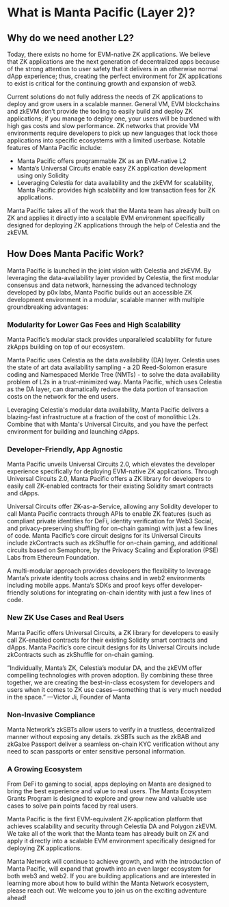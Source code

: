 # What is Manta Pacific (Layer 2)?

## **Why do we need another L2?**

Today, there exists no home for EVM-native ZK applications. We believe that ZK applications are the next generation of decentralized apps because of the strong attention to user safety that it delivers in an otherwise normal dApp experience; thus, creating the perfect environment for ZK applications to exist is critical for the continuing growth and expansion of web3.

Current solutions do not fully address the needs of ZK applications to deploy and grow users in a scalable manner. General VM, EVM blockchains and zkEVM don’t provide the tooling to easily build and deploy ZK applications; if you manage to deploy one, your users will be burdened with high gas costs and slow performance. ZK networks that provide VM environments require developers to pick up new languages that lock those applications into specific ecosystems with a limited userbase. Notable features of Manta Pacific include:

-   Manta Pacific offers programmable ZK as an EVM-native L2
-   Manta’s Universal Circuits enable easy ZK application development using only Solidity
-   Leveraging Celestia for data availability and the zkEVM for scalability, Manta Pacific provides high scalability and low transaction fees for ZK applications.

Manta Pacific takes all of the work that the Manta team has already built on ZK and applies it directly into a scalable EVM environment specifically designed for deploying ZK applications through the help of Celestia and the zkEVM.

## How Does Manta Pacific Work?

Manta Pacific is launched in the joint vision with Celestia and zkEVM. By leveraging the data-availability layer provided by Celestia, the first modular consensus and data network, harnessing the advanced technology developed by p0x labs, Manta Pacific builds out an accessible ZK development environment in a modular, scalable manner with multiple groundbreaking advantages:

### **Modularity for Lower Gas Fees and High Scalability**

Manta Pacific’s modular stack provides unparalleled scalability for future zkApps building on top of our ecosystem.

Manta Pacific uses Celestia as the data availability (DA) layer. Celestia uses the state of art data availability sampling - a 2D Reed-Solomon erasure coding and Namespaced Merkle Tree (NMTs) - to solve the data availability problem of L2s in a trust-minimized way. Manta Pacific, which uses Celestia as the DA layer, can dramatically reduce the data portion of transaction costs on the network for the end users.

Leveraging Celestia's modular data availability, Manta Pacific delivers a blazing-fast infrastructure at a fraction of the cost of monolithic L2s. Combine that with Manta's Universal Circuits, and you have the perfect environment for building and launching dApps.

### **Developer-Friendly, App Agnostic**

Manta Pacific unveils Universal Circuits 2.0, which elevates the developer experience specifically for deploying EVM-native ZK applications. Through Universal Circuits 2.0, Manta Pacific offers a ZK library for developers to easily call ZK-enabled contracts for their existing Solidity smart contracts and dApps.

Universal Circuits offer ZK-as-a-Service, allowing any Solidity developer to call Manta Pacific contracts through APIs to enable ZK features (such as compliant private identities for DeFi, identity verification for Web3 Social, and privacy-preserving shuffling for on-chain gaming) with just a few lines of code. Manta Pacific’s core circuit designs for its Universal Circuits include zkContracts such as zkShuffle for on-chain gaming, and additional circuits based on Semaphore, by the Privacy Scaling and Exploration (PSE) Labs from Ethereum Foundation.

A multi-modular approach provides developers the flexibility to leverage Manta’s private identity tools across chains and in web2 environments including mobile apps. Manta’s SDKs and proof keys offer developer-friendly solutions for integrating on-chain identity with just a few lines of code.

### **New ZK Use Cases and Real Users**

Manta Pacific offers Universal Circuits, a ZK library for developers to easily call ZK-enabled contracts for their existing Solidity smart contracts and dApps. Manta Pacific’s core circuit designs for its Universal Circuits include zkContracts such as zkShuffle for on-chain gaming.

”Individually, Manta’s ZK, Celestia’s modular DA, and the zkEVM offer compelling technologies with proven adoption. By combining these three together, we are creating the best-in-class ecosystem for developers and users when it comes to ZK use cases—something that is very much needed in the space.” —Victor Ji, Founder of Manta

### Non-Invasive Compliance

Manta Network’s zkSBTs allow users to verify in a trustless, decentralized manner without exposing any details. zkSBTs such as the zkBAB and zkGalxe Passport deliver a seamless on-chain KYC verification without any need to scan passports or enter sensitive personal information.

### **A Growing Ecosystem**

From DeFi to gaming to social, apps deploying on Manta are designed to bring the best experience and value to real users. The Manta Ecosystem Grants Program is designed to explore and grow new and valuable use cases to solve pain points faced by real users.

Manta Pacific is the first EVM-equivalent ZK-application platform that achieves scalability and security through Celestia DA and Polygon zkEVM. We take all of the work that the Manta team has already built on ZK and apply it directly into a scalable EVM environment specifically designed for deploying ZK applications.

Manta Network will continue to achieve growth, and with the introduction of Manta Pacific, will expand that growth into an even larger ecosystem for both web3 and web2. If you are building applications and are interested in learning more about how to build within the Manta Network ecosystem, please reach out. We welcome you to join us on the exciting adventure ahead!
